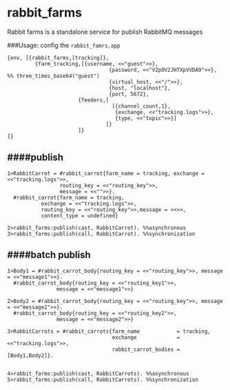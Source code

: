 rabbit_farms
============

Rabbit farms is a standalone service for publish RabbitMQ messages

###Usage:
config the `rabbit_famrs.app`

    {env, [{rabbit_farms,[tracking]},
    	     {farm_tracking,[{username, <<"guest">>},
              						 {password, <<"V2pOV2JHTXpVVDA9">>}, %% three_times_base64("guest")
              						 {virtual_host, <<"/">>},
              						 {host, "localhost"},
              						 {port, 5672},
                           {feeders,[
                                      [{channel_count,1},
                                       {exchange, <<"tracking.logs">>},
                                       {type, <<"topic">>}]
                                    ]}
                           ]}
    ]}

####publish 
-------
    1>RabbitCarrot = #rabbit_carrot{farm_name = tracking, exchange = <<"tracking.logs">>, 
                     routing_key = <<"routing_key">>, 
                     message = <<"">>}.
      #rabbit_carrot{farm_name = tracking,
               exchange = <<"tracking.logs">>,
               routing_key = <<"routing_key">>,message = <<>>,
               content_type = undefined}

    2>rabbit_farms:publish(cast, RabbitCarrot). %%asynchronous
    3>rabbit_farms:publish(call, RabbitCarrot). %%synchronization

####batch publish
-------
    1>Body1 = #rabbit_carrot_body{routing_key = <<"routing_key">>, message = <<"message1">>}.
      #rabbit_carrot_body{routing_key = <<"routing_key1">>,
                    message = <<"message1">>}
                    
    2>Body2 = #rabbit_carrot_body{routing_key = <<"routing_key">>, message = <<"message2">>}.
      #rabbit_carrot_body{routing_key = <<"routing_key2">>,
                    message = <<"message2">>}
                    
    3>RabbitCarrots = #rabbit_carrots{farm_name            = tracking,
                                      exchange             = <<"tracking.logs">>, 
                                      rabbit_carrot_bodies = [Body1,Body2]}.
    

    4>rabbit_farms:publish(cast, RabbitCarrots). %%asynchronous
    5>rabbit_farms:publish(call, RabbitCarrots). %%synchronization
